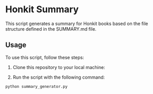 # Honkit Summary

This script generates a summary for Honkit books based on the file structure defined in the SUMMARY.md file.

## Usage

To use this script, follow these steps:

1. Clone this repository to your local machine:

2. Run the script with the following command:

```bash
python summary_generator.py
